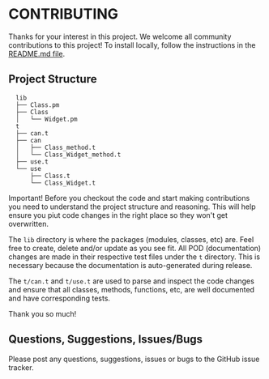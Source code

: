 # CONTRIBUTING

Thanks for your interest in this project. We welcome all community
contributions to this project! To install locally, follow the instructions in
the [README.md file](./README.md).

## Project Structure

```
  lib
  ├── Class.pm
  ├── Class
  │   └── Widget.pm
  t
  ├── can.t
  ├── can
  │   ├── Class_method.t
  │   └── Class_Widget_method.t
  ├── use.t
  └── use
      ├── Class.t
      └── Class_Widget.t
```

Important! Before you checkout the code and start making contributions you need
to understand the project structure and reasoning. This will help ensure you
piut code changes in the right place so they won't get overwritten.

The `lib` directory is where the packages (modules, classes, etc) are. Feel
free to create, delete and/or update as you see fit. All POD (documentation)
changes are made in their respective test files under the `t` directory. This
is necessary because the documentation is auto-generated during release.

The `t/can.t` and `t/use.t` are used to parse and inspect the code changes and
ensure that all classes, methods, functions, etc, are well documented and have
corresponding tests.

Thank you so much!

## Questions, Suggestions, Issues/Bugs

Please post any questions, suggestions, issues or bugs to the GitHub issue
tracker.
